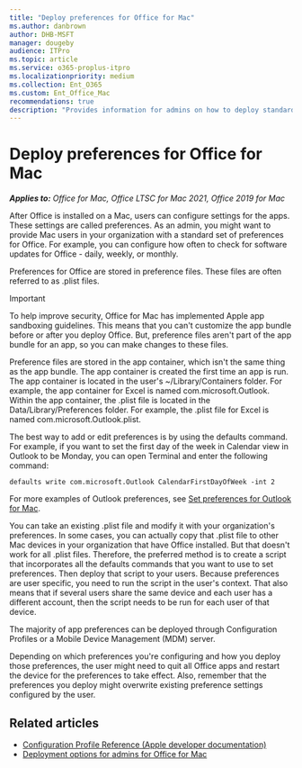 ```yaml
---
title: "Deploy preferences for Office for Mac"
ms.author: danbrown
author: DHB-MSFT
manager: dougeby
audience: ITPro
ms.topic: article
ms.service: o365-proplus-itpro
ms.localizationpriority: medium
ms.collection: Ent_O365
ms.custom: Ent_Office_Mac
recommendations: true
description: "Provides information for admins on how to deploy standard preference settings for Office for Mac, by configuring .plist files"
---
```


# Deploy preferences for Office for Mac

***Applies to:*** *Office for Mac, Office LTSC for Mac 2021, Office 2019 for Mac*

After Office is installed on a Mac, users can configure settings for the apps. These settings are called preferences. As an admin, you might want to provide Mac users in your organization with a standard set of preferences for Office. For example, you can configure how often to check for software updates for Office - daily, weekly, or monthly.
  
Preferences for Office are stored in preference files. These files are often referred to as .plist files.
  
> [!IMPORTANT]
> To help improve security, Office for Mac has implemented Apple app sandboxing guidelines. This means that you can't customize the app bundle before or after you deploy Office. But, preference files aren't part of the app bundle for an app, so you can make changes to these files.
  
Preference files are stored in the app container, which isn't the same thing as the app bundle. The app container is created the first time an app is run. The app container is located in the user's ~/Library/Containers folder. For example, the app container for Excel is named com.microsoft.Outlook. Within the app container, the .plist file is located in the Data/Library/Preferences folder. For example, the .plist file for Excel is named com.microsoft.Outlook.plist.
  
The best way to add or edit preferences is by using the defaults command. For example, if you want to set the first day of the week in Calendar view in Outlook to be Monday, you can open Terminal and enter the following command:
  
```console
defaults write com.microsoft.Outlook CalendarFirstDayOfWeek -int 2
```

For more examples of Outlook preferences, see [Set preferences for Outlook for Mac](preferences-outlook.md).

You can take an existing .plist file and modify it with your organization's preferences. In some cases, you can actually copy that .plist file to other Mac devices in your organization that have Office installed. But that doesn't work for all .plist files. Therefore, the preferred method is to create a script that incorporates all the defaults commands that you want to use to set preferences. Then deploy that script to your users. Because preferences are user specific, you need to run the script in the user's context. That also means that if several users share the same device and each user has a different account, then the script needs to be run for each user of that device.

The majority of app preferences can be deployed through Configuration Profiles or a Mobile Device Management (MDM) server.
  
Depending on which preferences you're configuring and how you deploy those preferences, the user might need to quit all Office apps and restart the device for the preferences to take effect. Also, remember that the preferences you deploy might overwrite existing preference settings configured by the user.

## Related articles

- [Configuration Profile Reference (Apple developer documentation)](https://developer.apple.com/business/documentation/Configuration-Profile-Reference.pdf)
- [Deployment options for admins for Office for Mac](deployment-options-for-office-for-mac.md)
